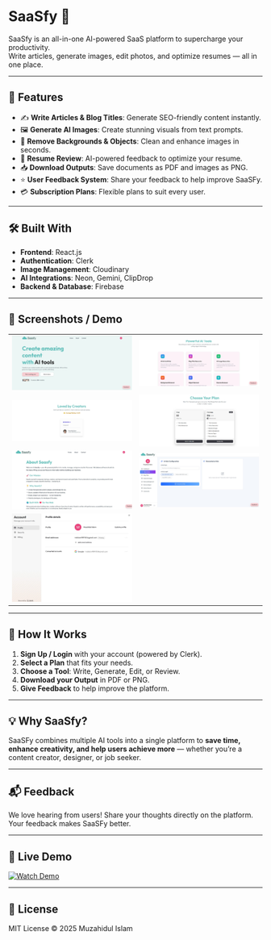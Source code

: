 
# SaaSfy 🚀

SaaSfy is an all-in-one AI-powered SaaS platform to supercharge your productivity.  
Write articles, generate images, edit photos, and optimize resumes — all in one place.

---

## 🌟 Features

- ✍️ **Write Articles & Blog Titles**: Generate SEO-friendly content instantly.  
- 🖼️ **Generate AI Images**: Create stunning visuals from text prompts.  
- 🧹 **Remove Backgrounds & Objects**: Clean and enhance images in seconds.  
- 📄 **Resume Review**: AI-powered feedback to optimize your resume.  
- 📥 **Download Outputs**: Save documents as PDF and images as PNG.  
- ⭐ **User Feedback System**: Share your feedback to help improve SaaSFy.  
- 💳 **Subscription Plans**: Flexible plans to suit every user.  

---

## 🛠️ Built With

- **Frontend**: React.js  
- **Authentication**: Clerk  
- **Image Management**: Cloudinary  
- **AI Integrations**: Neon, Gemini, ClipDrop  
- **Backend & Database**: Firebase  

---

## 🎨 Screenshots / Demo
<table>
  <tr>
    <td><img src="client/public/preview/1.jpg" width="100%"></td>
    <td><img src="client/public/preview/2.jpg" width="100%"></td>
 
  </tr>
    <tr>
      <td><img src="client/public/preview/3.jpg" width="100%"></td>
      <td><img src="client/public/preview/4.jpg" width="100%"></td>
  </tr>
  <tr>
     <td><img src="client/public/preview/about.jpg" width="100%"></td>
     <td><img src="client/public/preview/dashboard.jpg" width="100%"></td>
  </tr>
  <tr>
     <td><img src="client/public/preview/plan.jpg" width="100%"></td>
     <!-- <td><img src="/public/preview/dashboard.jpg" width="100%"></td> -->
  </tr>
</table>

<!-- 1. Homepage  
2. Dashboard  
3. Plan  
4. Feedback   -->

---

## 🚀 How It Works

1. **Sign Up / Login** with your account (powered by Clerk).  
2. **Select a Plan** that fits your needs.  
3. **Choose a Tool**: Write, Generate, Edit, or Review.  
4. **Download your Output** in PDF or PNG.  
5. **Give Feedback** to help improve the platform.  

---

## 💡 Why SaaSfy?

SaaSFy combines multiple AI tools into a single platform to **save time, enhance creativity, and help users achieve more** — whether you’re a content creator, designer, or job seeker.  

---

## 📬 Feedback

We love hearing from users! Share your thoughts directly on the platform.  
Your feedback makes SaaSFy better.  

---

## 🔗 Live Demo

[![Watch Demo](https://res.cloudinary.com/dgmypxszb/image/upload/v1234567890/demo-thumbnail.png)](https://res.cloudinary.com/dgmypxszb/video/upload/v1755873896/Untitled_design_4_lunxmw.mp4)

---

## 📄 License

MIT License © 2025 Muzahidul Islam  


